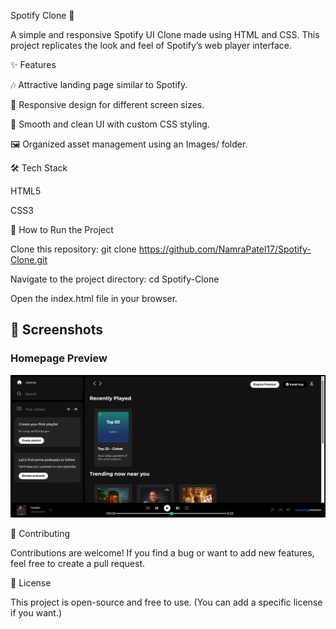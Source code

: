 Spotify Clone 🎵

A simple and responsive Spotify UI Clone made using HTML and CSS.
This project replicates the look and feel of Spotify’s web player interface.


✨ Features

🎶 Attractive landing page similar to Spotify.

📱 Responsive design for different screen sizes.

🎨 Smooth and clean UI with custom CSS styling.

🖼️ Organized asset management using an Images/ folder.

🛠️ Tech Stack

HTML5

CSS3
    
🚀 How to Run the Project

Clone this repository:
git clone https://github.com/NamraPatel17/Spotify-Clone.git

Navigate to the project directory:
cd Spotify-Clone

Open the index.html file in your browser.


## 📸 Screenshots

### Homepage Preview

![Spotify Clone Homepage](Images/homepage-screenshot.png)


🤝 Contributing

Contributions are welcome! If you find a bug or want to add new features, feel free to create a pull request.

📄 License

This project is open-source and free to use.
(You can add a specific license if you want.)

